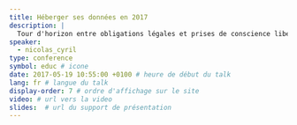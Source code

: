 ```yaml
---
title: Héberger ses données en 2017
description: |
  Tour d'horizon entre obligations légales et prises de conscience libertaires dans une ère contrôlée par quelques grands acteurs - les fameux GAFA - et en plein État d'urgence. Point de vue éclairé sur les solutions et limites techniques.
speaker:
  - nicolas_cyril
type: conference
symbol: educ # icone
date: 2017-05-19 10:55:00 +0100 # heure de début du talk
lang: fr # langue du talk
display-order: 7 # ordre d'affichage sur le site
video: # url vers la video
slides:  # url du support de présentation
---
```

